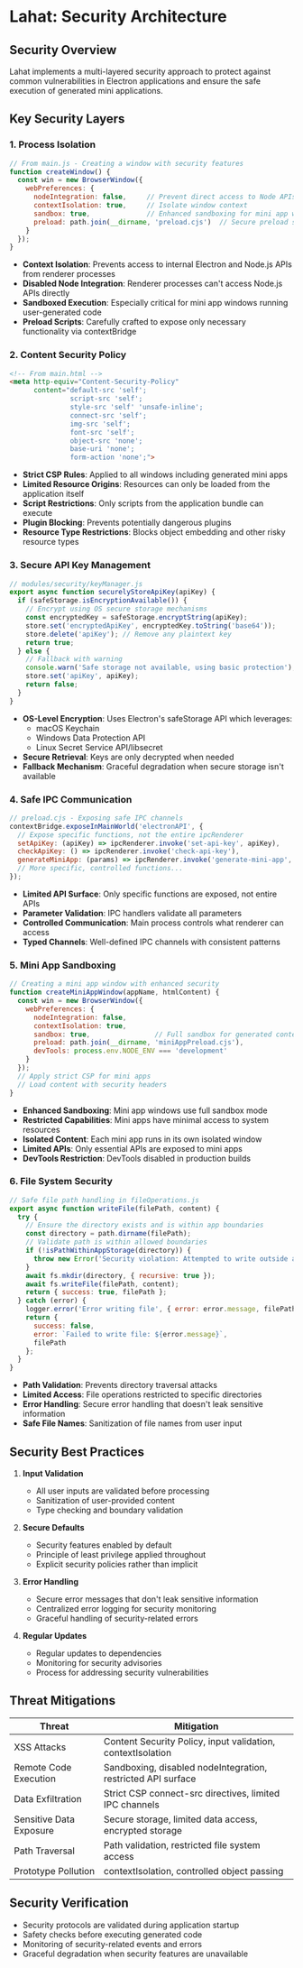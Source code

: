 # Lahat: Security Architecture

## Security Overview

Lahat implements a multi-layered security approach to protect against common vulnerabilities in Electron applications and ensure the safe execution of generated mini applications.

## Key Security Layers

### 1. Process Isolation

```javascript
// From main.js - Creating a window with security features
function createWindow() {
  const win = new BrowserWindow({
    webPreferences: {
      nodeIntegration: false,     // Prevent direct access to Node APIs
      contextIsolation: true,     // Isolate window context
      sandbox: true,              // Enhanced sandboxing for mini app windows
      preload: path.join(__dirname, 'preload.cjs')  // Secure preload script
    }
  });
}
```

- **Context Isolation**: Prevents access to internal Electron and Node.js APIs from renderer processes
- **Disabled Node Integration**: Renderer processes can't access Node.js APIs directly
- **Sandboxed Execution**: Especially critical for mini app windows running user-generated code
- **Preload Scripts**: Carefully crafted to expose only necessary functionality via contextBridge

### 2. Content Security Policy

```html
<!-- From main.html -->
<meta http-equiv="Content-Security-Policy" 
      content="default-src 'self';
               script-src 'self';
               style-src 'self' 'unsafe-inline';
               connect-src 'self';
               img-src 'self';
               font-src 'self';
               object-src 'none';
               base-uri 'none';
               form-action 'none';">
```

- **Strict CSP Rules**: Applied to all windows including generated mini apps
- **Limited Resource Origins**: Resources can only be loaded from the application itself
- **Script Restrictions**: Only scripts from the application bundle can execute
- **Plugin Blocking**: Prevents potentially dangerous plugins
- **Resource Type Restrictions**: Blocks object embedding and other risky resource types

### 3. Secure API Key Management

```javascript
// modules/security/keyManager.js
export async function securelyStoreApiKey(apiKey) {
  if (safeStorage.isEncryptionAvailable()) {
    // Encrypt using OS secure storage mechanisms
    const encryptedKey = safeStorage.encryptString(apiKey);
    store.set('encryptedApiKey', encryptedKey.toString('base64'));
    store.delete('apiKey'); // Remove any plaintext key
    return true;
  } else {
    // Fallback with warning
    console.warn('Safe storage not available, using basic protection');
    store.set('apiKey', apiKey);
    return false;
  }
}
```

- **OS-Level Encryption**: Uses Electron's safeStorage API which leverages:
  - macOS Keychain
  - Windows Data Protection API
  - Linux Secret Service API/libsecret
- **Secure Retrieval**: Keys are only decrypted when needed
- **Fallback Mechanism**: Graceful degradation when secure storage isn't available

### 4. Safe IPC Communication

```javascript
// preload.cjs - Exposing safe IPC channels
contextBridge.exposeInMainWorld('electronAPI', {
  // Expose specific functions, not the entire ipcRenderer
  setApiKey: (apiKey) => ipcRenderer.invoke('set-api-key', apiKey),
  checkApiKey: () => ipcRenderer.invoke('check-api-key'),
  generateMiniApp: (params) => ipcRenderer.invoke('generate-mini-app', params),
  // More specific, controlled functions...
});
```

- **Limited API Surface**: Only specific functions are exposed, not entire APIs
- **Parameter Validation**: IPC handlers validate all parameters
- **Controlled Communication**: Main process controls what renderer can access
- **Typed Channels**: Well-defined IPC channels with consistent patterns

### 5. Mini App Sandboxing

```javascript
// Creating a mini app window with enhanced security
function createMiniAppWindow(appName, htmlContent) {
  const win = new BrowserWindow({
    webPreferences: {
      nodeIntegration: false,
      contextIsolation: true,
      sandbox: true,                // Full sandbox for generated content
      preload: path.join(__dirname, 'miniAppPreload.cjs'),
      devTools: process.env.NODE_ENV === 'development'
    }
  });
  // Apply strict CSP for mini apps
  // Load content with security headers
}
```

- **Enhanced Sandboxing**: Mini app windows use full sandbox mode
- **Restricted Capabilities**: Mini apps have minimal access to system resources
- **Isolated Content**: Each mini app runs in its own isolated window
- **Limited APIs**: Only essential APIs are exposed to mini apps
- **DevTools Restriction**: DevTools disabled in production builds

### 6. File System Security

```javascript
// Safe file path handling in fileOperations.js
export async function writeFile(filePath, content) {
  try {
    // Ensure the directory exists and is within app boundaries
    const directory = path.dirname(filePath);
    // Validate path is within allowed boundaries
    if (!isPathWithinAppStorage(directory)) {
      throw new Error('Security violation: Attempted to write outside allowed directories');
    }
    await fs.mkdir(directory, { recursive: true });
    await fs.writeFile(filePath, content);
    return { success: true, filePath };
  } catch (error) {
    logger.error('Error writing file', { error: error.message, filePath }, 'writeFile');
    return {
      success: false,
      error: `Failed to write file: ${error.message}`,
      filePath
    };
  }
}
```

- **Path Validation**: Prevents directory traversal attacks
- **Limited Access**: File operations restricted to specific directories
- **Error Handling**: Secure error handling that doesn't leak sensitive information
- **Safe File Names**: Sanitization of file names from user input

## Security Best Practices

1. **Input Validation**
   - All user inputs are validated before processing
   - Sanitization of user-provided content
   - Type checking and boundary validation

2. **Secure Defaults**
   - Security features enabled by default
   - Principle of least privilege applied throughout
   - Explicit security policies rather than implicit

3. **Error Handling**
   - Secure error messages that don't leak sensitive information
   - Centralized error logging for security monitoring
   - Graceful handling of security-related errors

4. **Regular Updates**
   - Regular updates to dependencies
   - Monitoring for security advisories
   - Process for addressing security vulnerabilities

## Threat Mitigations

| Threat | Mitigation |
|--------|------------|
| XSS Attacks | Content Security Policy, input validation, contextIsolation |
| Remote Code Execution | Sandboxing, disabled nodeIntegration, restricted API surface |
| Data Exfiltration | Strict CSP connect-src directives, limited IPC channels |
| Sensitive Data Exposure | Secure storage, limited data access, encrypted storage |
| Path Traversal | Path validation, restricted file system access |
| Prototype Pollution | contextIsolation, controlled object passing |

## Security Verification

- Security protocols are validated during application startup
- Safety checks before executing generated code
- Monitoring of security-related events and errors
- Graceful degradation when security features are unavailable